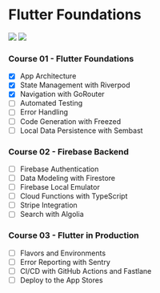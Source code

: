 # Flutter Foundations

![](https://img.shields.io/badge/Flutter-0553B1?style=for-the-badge&logo=flutter&logoColor=white) ![](https://img.shields.io/badge/Dart-0175C2?style=for-the-badge&logo=dart&logoColor=white)

### Course 01 - Flutter Foundations
- [x] App Architecture
- [x] State Management with Riverpod
- [x] Navigation with GoRouter
- [ ] Automated Testing
- [ ] Error Handling
- [ ] Code Generation with Freezed
- [ ] Local Data Persistence with Sembast

### Course 02 - Firebase Backend
- [ ] Firebase Authentication
- [ ] Data Modeling with Firestore
- [ ] Firebase Local Emulator
- [ ] Cloud Functions with TypeScript
- [ ] Stripe Integration
- [ ] Search with Algolia

### Course 03 - Flutter in Production
- [ ] Flavors and Environments
- [ ] Error Reporting with Sentry
- [ ] CI/CD with GitHub Actions and Fastlane
- [ ] Deploy to the App Stores
